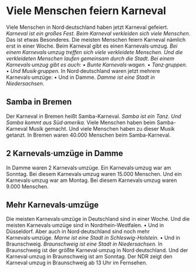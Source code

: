 # Viele Menschen feiern Karneval

Viele Menschen in Nord·deutschland haben jetzt Karneval gefeiert. 
*Karneval ist ein großes Fest.* 
*Beim Karneval verkleiden sich viele Menschen.* Das ist etwas Besonderes. Die meisten Menschen feiern Karneval nämlich erst in einer Woche. 
Beim Karneval gibt es einen Karnevals·umzug. 
*Bei einem Karnevals·umzug treffen sich viele verkleidete Menschen.* 
*Und die verkleideten Menschen laufen gemeinsam durch die Stadt.* 
*Bei einem Karnevals·umzug gibt es auch:* *• Bunte Karnevals·wagen.* *• Tanz·gruppen.* *• Und Musik·gruppen.* In Nord·deutschland waren jetzt mehrere Karnevals·umzüge: • Und in Damme. 
*Damme ist eine Stadt in Niedersachsen.* 

## Samba in Bremen
Der Karneval in Bremen heißt Samba-Karneval. 
*Samba ist ein Tanz.* 
*Und Samba kommt aus Süd·amerika.* Viele Menschen haben beim Samba-Karneval Musik gemacht. Und viele Menschen haben zu dieser Musik getanzt. In Bremen waren 40.000 Menschen beim Samba-Karneval. 

## 2 Karnevals·umzüge in Damme
In Damme waren 2 Karnevals·umzüge. Ein Karnevals·umzug war am Sonntag. Bei diesem Karnevals·umzug waren 15.000 Menschen. Und ein Karnevals·umzug war am Montag. Bei diesem Karnevals·umzug waren 9.000 Menschen. 

## Mehr Karnevals·umzüge
Die meisten Karnevals·umzüge in Deutschland sind in einer Woche. Und die meisten Karnevals·umzüge sind in Nordrhein-Westfalen. • Und in Düsseldorf. Aber auch in Nord·deutschland sind noch mehr Karnevals·umzüge. 
*Marne ist eine Stadt in Schleswig-Holstein.* • Und in Braunschweig. 
*Braunschweig ist eine Stadt in Niedersachsen.* 
In Braunschweig ist der größte Karneval·umzug in Nord·deutschland. Und der Karneval·umzug in Braunschweig ist am Sonntag. Der NDR zeigt den Karneval·umzug in Braunschweig ab 13 Uhr im Fernsehen. 
